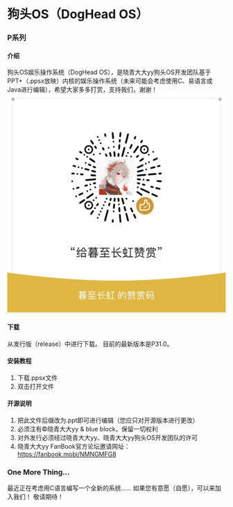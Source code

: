 # 狗头OS（DogHead OS）
### P系列

#### 介绍
狗头OS娱乐操作系统（DogHead OS），是晓青大大yy狗头OS开发团队基于PPT+（.ppsx放映）内核的娱乐操作系统（未来可能会考虑使用C、易语言或Java进行编辑），希望大家多多打赏，支持我们，谢谢！
![赞赏图片](7ffc2ed55b1b711adf9c12a0854ea08.jpg)

#### 下载
从发行版（release）中进行下载。
目前的最新版本是P31.0。

#### 安装教程

1.  下载.ppsx文件
2.  双击打开文件

#### 开源说明

1.  把此文件后缀改为.ppt即可进行编辑（您应只对开源版本进行更改）
2.  必须注有©晓青大大yy & blue block，保留一切权利
3.  对外发行必须经过晓青大大yy、晓青大大yy狗头OS开发团队的许可
4.  晓青大大yy FanBook官方论坛邀请网址：https://fanbook.mobi/NMNGMFG8

### One More Thing...
最近正在考虑用C语言编写一个全新的系统......
如果您有意愿（自愿），可以来加入我们！
敬请期待！

